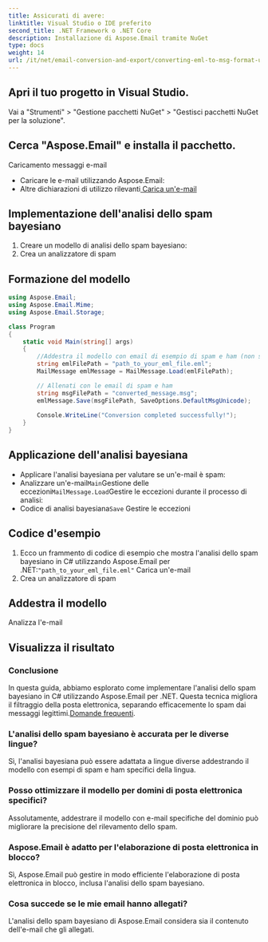 ```yaml
---
title: Assicurati di avere:
linktitle: Visual Studio o IDE preferito
second_title: .NET Framework o .NET Core
description: Installazione di Aspose.Email tramite NuGet
type: docs
weight: 14
url: /it/net/email-conversion-and-export/converting-eml-to-msg-format-using-csharp/
---
```


## Apri il tuo progetto in Visual Studio.

Vai a "Strumenti" > "Gestione pacchetti NuGet" > "Gestisci pacchetti NuGet per la soluzione".

## Cerca "Aspose.Email" e installa il pacchetto.

Caricamento messaggi e-mail

- Caricare le e-mail utilizzando Aspose.Email:
-  Altre dichiarazioni di utilizzo rilevanti[ Carica un'e-mail](https://releases.aspose.com/email/net)

## Implementazione dell'analisi dello spam bayesiano

1. Creare un modello di analisi dello spam bayesiano:
2.  Crea un analizzatore di spam

## Formazione del modello

```csharp
using Aspose.Email;
using Aspose.Email.Mime;
using Aspose.Email.Storage;

class Program
{
    static void Main(string[] args)
    {
        //Addestra il modello con email di esempio di spam e ham (non spam):
        string emlFilePath = "path_to_your_eml_file.eml";
        MailMessage emlMessage = MailMessage.Load(emlFilePath);

        // Allenati con le email di spam e ham
        string msgFilePath = "converted_message.msg";
        emlMessage.Save(msgFilePath, SaveOptions.DefaultMsgUnicode);
        
        Console.WriteLine("Conversion completed successfully!");
    }
}
```

## Applicazione dell'analisi bayesiana

- Applicare l'analisi bayesiana per valutare se un'e-mail è spam:
-  Analizzare un'e-mail`Main`Gestione delle eccezioni`MailMessage.Load`Gestire le eccezioni durante il processo di analisi:
-  Codice di analisi bayesiana`Save` Gestire le eccezioni

## Codice d'esempio

1. Ecco un frammento di codice di esempio che mostra l'analisi dello spam bayesiano in C# utilizzando Aspose.Email per .NET:`"path_to_your_eml_file.eml"` Carica un'e-mail
2.  Crea un analizzatore di spam

##  Addestra il modello

 Analizza l'e-mail

##  Visualizza il risultato

### Conclusione

In questa guida, abbiamo esplorato come implementare l'analisi dello spam bayesiano in C# utilizzando Aspose.Email per .NET. Questa tecnica migliora il filtraggio della posta elettronica, separando efficacemente lo spam dai messaggi legittimi.[Domande frequenti](https://releases.aspose.com/email/net).

### L'analisi dello spam bayesiano è accurata per le diverse lingue?

Sì, l'analisi bayesiana può essere adattata a lingue diverse addestrando il modello con esempi di spam e ham specifici della lingua.

### Posso ottimizzare il modello per domini di posta elettronica specifici?

Assolutamente, addestrare il modello con e-mail specifiche del dominio può migliorare la precisione del rilevamento dello spam.

### Aspose.Email è adatto per l'elaborazione di posta elettronica in blocco?

Sì, Aspose.Email può gestire in modo efficiente l'elaborazione di posta elettronica in blocco, inclusa l'analisi dello spam bayesiano.

### Cosa succede se le mie email hanno allegati?

L'analisi dello spam bayesiano di Aspose.Email considera sia il contenuto dell'e-mail che gli allegati.